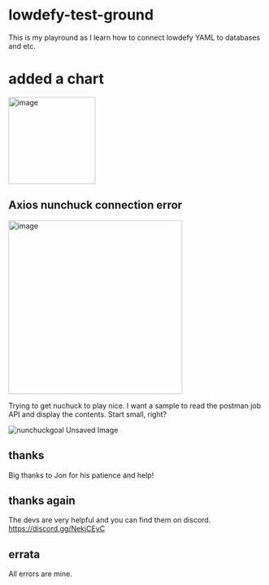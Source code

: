 # lowdefy-test-ground

This is my playround as I learn how to connect lowdefy YAML to databases and etc.

# added a chart
<img width="171" alt="image" src="https://user-images.githubusercontent.com/640846/180224676-f2ea4bbb-6d06-4514-8267-f5d03f9f8e45.png">


## Axios nunchuck connection error
<img width="342" alt="image" src="https://user-images.githubusercontent.com/640846/180199910-f65d3581-f778-4fc3-9cf9-97ffa17449bd.png">

Trying to get nuchuck to play nice. I want a sample to read the postman job API and display the contents. Start small, right?

![nunchuckgoal Unsaved Image](https://user-images.githubusercontent.com/640846/180190081-7c178290-a9e1-4053-9c10-48eb88b8e5b7.png)

## thanks
Big thanks to Jon for his patience and help!

## thanks again
The devs are very helpful and you can find them on discord.
 https://discord.gg/NekjCEyC

## errata
All errors are mine. 
